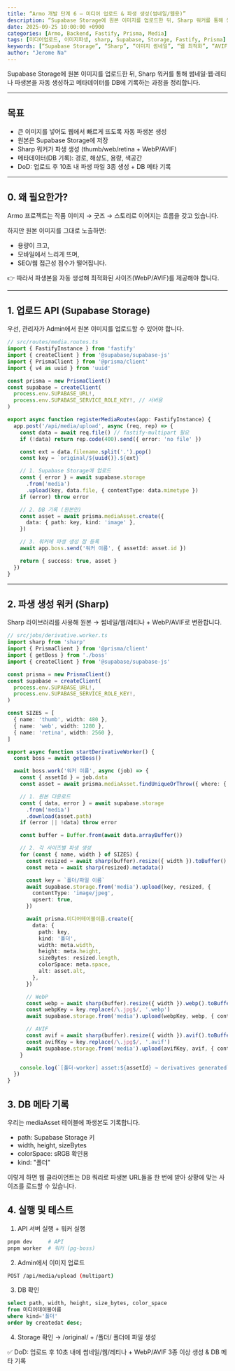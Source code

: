 ```yaml
---
title: “Armo 개발 단계 6 — 미디어 업로드 & 파생 생성(썸네일/웹용)”
description: “Supabase Storage에 원본 이미지를 업로드한 뒤, Sharp 워커를 통해 썸네일·웹·레티나 파생본을 자동 생성하고 메타데이터를 DB에 기록하는 과정을 정리합니다.”
date: 2025-09-25 10:00:00 +0900
categories: [Armo, Backend, Fastify, Prisma, Media]
tags: [미디어업로드, 이미지파생, sharp, Supabase, Storage, Fastify, Prisma]
keywords: [“Supabase Storage”, “Sharp”, “이미지 썸네일”, “웹 최적화”, “AVIF 변환”, “이미지 파생”, “Fastify”, “Prisma”]
author: "Jerome Na"
---
```


Supabase Storage에 원본 이미지를 업로드한 뒤, Sharp 워커를 통해 썸네일·웹·레티나 파생본을 자동 생성하고 메타데이터를 DB에 기록하는 과정을 정리합니다.

---
## 목표
- 큰 이미지를 넣어도 웹에서 빠르게 뜨도록 자동 파생본 생성
- 원본은 Supabase Storage에 저장
- Sharp 워커가 파생 생성 (thumb/web/retina + WebP/AVIF)
- 메타데이터(DB 기록): 경로, 해상도, 용량, 색공간
- DoD: 업로드 후 10초 내 파생 파일 3종 생성 + DB 메타 기록

---

## 0. 왜 필요한가?

Armo 프로젝트는 작품 이미지 → 굿즈 → 스토리로 이어지는 흐름을 갖고 있습니다.

하지만 원본 이미지를 그대로 노출하면:
- 용량이 크고,
- 모바일에서 느리게 뜨며,
- SEO/웹 접근성 점수가 떨어집니다.

👉 따라서 파생본을 자동 생성해 최적화된 사이즈(WebP/AVIF)를 제공해야 합니다.

---

## 1. 업로드 API (Supabase Storage)

우선, 관리자가 Admin에서 원본 이미지를 업로드할 수 있어야 합니다.

```ts
// src/routes/media.routes.ts
import { FastifyInstance } from 'fastify'
import { createClient } from '@supabase/supabase-js'
import { PrismaClient } from '@prisma/client'
import { v4 as uuid } from 'uuid'

const prisma = new PrismaClient()
const supabase = createClient(
  process.env.SUPABASE_URL!,
  process.env.SUPABASE_SERVICE_ROLE_KEY!, // 서버용
)

export async function registerMediaRoutes(app: FastifyInstance) {
  app.post('/api/media/upload', async (req, rep) => {
    const data = await req.file() // fastify-multipart 필요
    if (!data) return rep.code(400).send({ error: 'no file' })

    const ext = data.filename.split('.').pop()
    const key = `original/${uuid()}.${ext}`

    // 1. Supabase Storage에 업로드
    const { error } = await supabase.storage
      .from('media')
      .upload(key, data.file, { contentType: data.mimetype })
    if (error) throw error

    // 2. DB 기록 (원본만)
    const asset = await prisma.mediaAsset.create({
      data: { path: key, kind: 'image' },
    })

    // 3. 워커에 파생 생성 잡 등록
    await app.boss.send('워커 이름', { assetId: asset.id })

    return { success: true, asset }
  })
}
```

---

## 2. 파생 생성 워커 (Sharp)

Sharp 라이브러리를 사용해 원본 → 썸네일/웹/레티나 + WebP/AVIF로 변환합니다.

```ts
// src/jobs/derivative.worker.ts
import sharp from 'sharp'
import { PrismaClient } from '@prisma/client'
import { getBoss } from './boss'
import { createClient } from '@supabase/supabase-js'

const prisma = new PrismaClient()
const supabase = createClient(
  process.env.SUPABASE_URL!,
  process.env.SUPABASE_SERVICE_ROLE_KEY!,
)

const SIZES = [
  { name: 'thumb', width: 480 },
  { name: 'web', width: 1280 },
  { name: 'retina', width: 2560 },
]

export async function startDerivativeWorker() {
  const boss = await getBoss()

  await boss.work('워커 이름', async (job) => {
    const { assetId } = job.data
    const asset = await prisma.mediaAsset.findUniqueOrThrow({ where: { id: assetId } })

    // 1. 원본 다운로드
    const { data, error } = await supabase.storage
      .from('media')
      .download(asset.path)
    if (error || !data) throw error

    const buffer = Buffer.from(await data.arrayBuffer())

    // 2. 각 사이즈별 파생 생성
    for (const { name, width } of SIZES) {
      const resized = await sharp(buffer).resize({ width }).toBuffer()
      const meta = await sharp(resized).metadata()

      const key = `폴더/파일 이름`
      await supabase.storage.from('media').upload(key, resized, {
        contentType: 'image/jpeg',
        upsert: true,
      })

      await prisma.미디어테이블이름.create({
        data: {
          path: key,
          kind: '폴더',
          width: meta.width,
          height: meta.height,
          sizeBytes: resized.length,
          colorSpace: meta.space,
          alt: asset.alt,
        },
      })

      // WebP
      const webp = await sharp(buffer).resize({ width }).webp().toBuffer()
      const webpKey = key.replace(/\.jpg$/, '.webp')
      await supabase.storage.from('media').upload(webpKey, webp, { contentType: 'image/webp', upsert: true })

      // AVIF
      const avif = await sharp(buffer).resize({ width }).avif().toBuffer()
      const avifKey = key.replace(/\.jpg$/, '.avif')
      await supabase.storage.from('media').upload(avifKey, avif, { contentType: 'image/avif', upsert: true })
    }

    console.log(`[폴더-worker] asset:${assetId} → derivatives generated`)
  })
}
```

## 3. DB 메타 기록

우리는 mediaAsset 테이블에 파생본도 기록합니다.
- path: Supabase Storage 키
- width, height, sizeBytes
- colorSpace: sRGB 확인용
- kind: "폴더"

이렇게 하면 웹 클라이언트는 DB 쿼리로 파생본 URL들을 한 번에 받아 상황에 맞는 사이즈를 로드할 수 있습니다.

## 4. 실행 및 테스트

1.	API 서버 실행 + 워커 실행
```bash
pnpm dev     # API
pnpm worker  # 워커 (pg-boss)
```

2.	Admin에서 이미지 업로드
```bash
POST /api/media/upload (multipart)
```

3.	DB 확인
```sql
select path, width, height, size_bytes, color_space
from 미디어테이블이름
where kind='폴더'
order by createdat desc;
```

4.	Storage 확인 → /original/ + /폴더/ 폴더에 파일 생성

✅ DoD: 업로드 후 10초 내에 썸네일/웹/레티나 + WebP/AVIF 3종 이상 생성 & DB 메타 기록